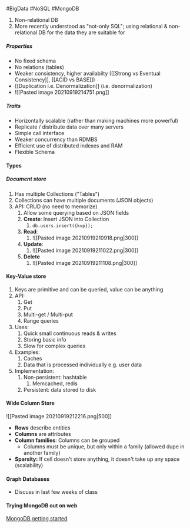 #BigData #NoSQL #MongoDB

1. Non-relational DB
2. More recently understood as "not-only SQL"; using relational & non-relational DB for the data they are suitable for

##### Properties
- No fixed schema
- No relations (tables)
- Weaker consistency, higher availabilty ([[Strong vs Eventual Consistency]], [[ACID vs BASE]])
- [[Duplication i.e. Denormalization]] (i.e. denormalization)
- ![[Pasted image 20210919214751.png]]

##### Traits
- Horizontally scalable (rather than making machines more powerful)
- Replicate / distribute data over many servers
- Simple call interface
- Weaker concurrency than RDMBS
- Efficient use of distributed indexes and RAM
- Flexible Schema


#### Types
#####  Document store
1. Has multiple Collections ("Tables")
2. Collections can have multiple documents (JSON objects)
3. API: CRUD (no need to memorize)
	1. Allow some querying based on JSON fields
	2. **Create**: Insert JSON into Collection
		1. `db.users.insert({kvp});`
	3. **Read**:
		1. ![[Pasted image 20210919210918.png|300]]
	4. **Update**:
		1. ![[Pasted image 20210919211022.png|300]]
	5. **Delete**
		1. ![[Pasted image 20210919211108.png|300]]
####  Key-Value store
1. Keys are primitive and can be queried, value can be anything
2. API:
	1. Get
	2. Put
	3. Multi-get / Multi-put
	4. Range queries
3. Uses:
	1. Quick small continuous reads & writes
	2. Storing basic info
	3. Slow for complex queries
4. Examples:
	1. Caches
	2. Data that is processed individually e.g. user data
5. Implementation:
	1. Non-persistent: hashtable
		1. Memcached, redis
	2. Persistent: data stored to disk

#### Wide Column Store
![[Pasted image 20210919212216.png|500]]
- **Rows** describe entities
- **Columns** are attributes
- **Column families**: Columns can be grouped
	- Columns must be unique, but only within a family (allowed dupe in another family)
- **Sparsity:** If cell doesn't store anything, it doesn't take up any space (scalability)

#### Graph Databases
- Discuss in last few weeks of class

#### Trying MongoDB out on web
[MongoDB getting started](https://docs.mongodb.com/manual/tutorial/getting-started/)